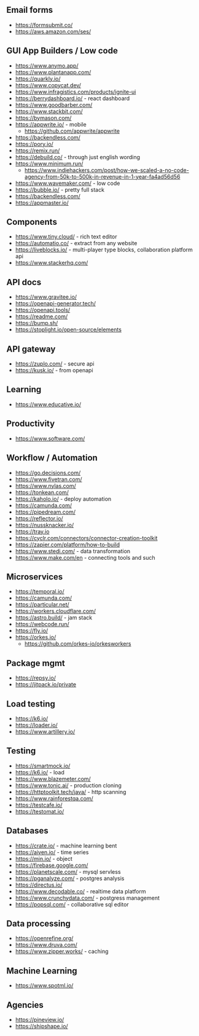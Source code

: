 ## Email forms

- https://formsubmit.co/
- https://aws.amazon.com/ses/

## GUI App Builders / Low code

- https://www.anymo.app/
- https://www.plantanapp.com/
- https://quarkly.io/
- https://www.copycat.dev/
- https://www.infragistics.com/products/ignite-ui
- https://berrydashboard.io/ - react dashboard
- https://www.goodbarber.com/
- https://www.stackbit.com/
- https://bymason.com/
- https://appwrite.io/ - mobile
  - https://github.com/appwrite/appwrite
- https://backendless.com/
- https://pory.io/
- https://remix.run/
- https://debuild.co/ - through just english wording
- https://www.minimum.run/
  - https://www.indiehackers.com/post/how-we-scaled-a-no-code-agency-from-50k-to-500k-in-revenue-in-1-year-fa4ad56d56
- https://www.wavemaker.com/ - low code
- https://bubble.io/ - pretty full stack
- https://backendless.com/
- https://appmaster.io/

## Components

- https://www.tiny.cloud/ - rich text editor
- https://automatio.co/ - extract from any website
- https://liveblocks.io/ - multi-player type blocks, collaboration platform api
- https://www.stackerhq.com/

## API docs

- https://www.gravitee.io/
- https://openapi-generator.tech/
- https://openapi.tools/
- https://readme.com/
- https://bump.sh/
- https://stoplight.io/open-source/elements

## API gateway

- https://zuplo.com/ - secure api
- https://kusk.io/ - from openapi

## Learning

- https://www.educative.io/

## Productivity

- https://www.software.com/

## Workflow / Automation

- https://go.decisions.com/
- https://www.fivetran.com/
- https://www.nylas.com/
- https://tonkean.com/
- https://kaholo.io/ - deploy automation
- https://camunda.com/
- https://pipedream.com/
- https://reflector.io/
- https://nussknacker.io/
- https://tray.io
- https://cyclr.com/connectors/connector-creation-toolkit
- https://zapier.com/platform/how-to-build
- https://www.stedi.com/ - data transformation
- https://www.make.com/en - connecting tools and such

## Microservices

- https://temporal.io/
- https://camunda.com/
- https://particular.net/
- https://workers.cloudflare.com/
- https://astro.build/ - jam stack
- https://webcode.run/
- https://fly.io/
- https://orkes.io/
  - https://github.com/orkes-io/orkesworkers

## Package mgmt

- https://repsy.io/
- https://jitpack.io/private

## Load testing

- https://k6.io/
- https://loader.io/
- https://www.artillery.io/

## Testing

- https://smartmock.io/
- https://k6.io/ - load
- https://www.blazemeter.com/
- https://www.tonic.ai/ - production cloning
- https://httptoolkit.tech/java/ - http scanning
- https://www.rainforestqa.com/
- https://testcafe.io/
- https://testomat.io/

## Databases

- https://crate.io/ - machine learning bent
- https://aiven.io/ - time series
- https://min.io/ - object
- https://firebase.google.com/
- https://planetscale.com/ - mysql servless
- https://pganalyze.com/ - postgres analysis
- https://directus.io/
- https://www.decodable.co/ - realtime data platform
- https://www.crunchydata.com/ - postgress management
- https://popsql.com/ - collaborative sql editor

## Data processing

- https://openrefine.org/
- https://www.druva.com/
- https://www.zipper.works/ - caching

## Machine Learning

- https://www.spotml.io/

## Agencies

- https://pineview.io/
- https://shipshape.io/
